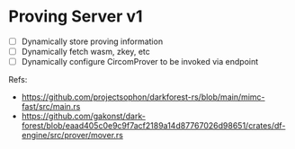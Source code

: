 # Proving Server v1

- [ ] Dynamically store proving information
- [ ] Dynamically fetch wasm, zkey, etc
- [ ] Dynamically configure CircomProver to be invoked via endpoint

Refs:

- https://github.com/projectsophon/darkforest-rs/blob/main/mimc-fast/src/main.rs
- https://github.com/gakonst/dark-forest/blob/eaad405c0e9c9f7acf2189a14d87767026d98651/crates/df-engine/src/prover/mover.rs
